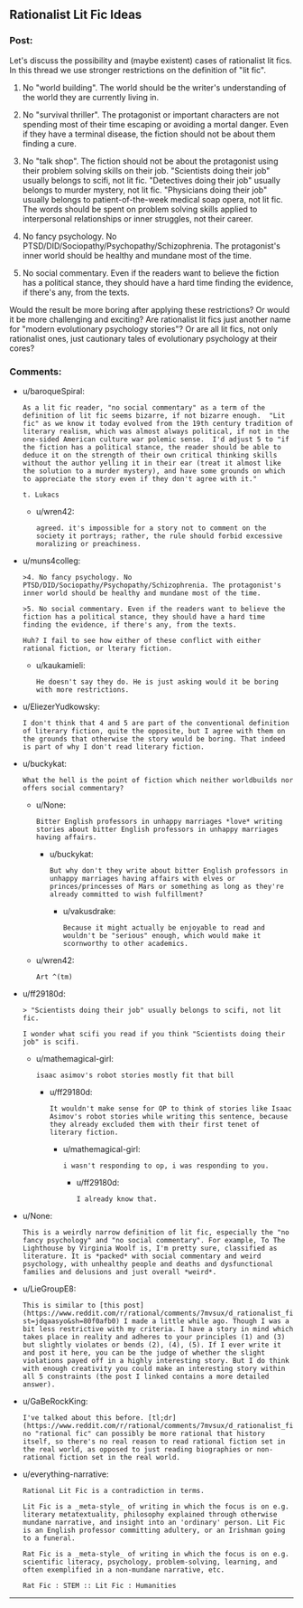 ## Rationalist Lit Fic Ideas

### Post:

Let's discuss the possibility and (maybe existent) cases of rationalist lit fics. In this thread we use stronger restrictions on the definition of "lit fic".

1. No "world building". The world should be the writer's understanding of the world they are currently living in.

2. No "survival thriller". The protagonist or important characters are not spending most of their time escaping or avoiding a mortal danger. Even if they have a terminal disease, the fiction should not be about them finding a cure.

3. No "talk shop". The fiction should not be about the protagonist using their problem solving skills on their job. "Scientists doing their job" usually belongs to scifi, not lit fic. "Detectives doing their job" usually belongs to murder mystery, not lit fic. "Physicians doing their job" usually belongs to patient-of-the-week medical soap opera, not lit fic. The words should be spent on problem solving skills applied to interpersonal relationships or inner struggles, not their career.

4. No fancy psychology. No PTSD/DID/Sociopathy/Psychopathy/Schizophrenia. The protagonist's inner world should be healthy and mundane most of the time.

5. No social commentary. Even if the readers want to believe the fiction has a political stance, they should have a hard time finding the evidence, if there's any, from the texts.

Would the result be more boring after applying these restrictions? Or would it be more challenging and exciting? Are rationalist lit fics just another name for "modern evolutionary psychology stories"? Or are all lit fics, not only rationalist ones, just cautionary tales of evolutionary psychology at their cores?

### Comments:

- u/baroqueSpiral:
  ```
  As a lit fic reader, "no social commentary" as a term of the definition of lit fic seems bizarre, if not bizarre enough.  "Lit fic" as we know it today evolved from the 19th century tradition of literary realism, which was almost always political, if not in the one-sided American culture war polemic sense.  I'd adjust 5 to "if the fiction has a political stance, the reader should be able to deduce it on the strength of their own critical thinking skills without the author yelling it in their ear (treat it almost like the solution to a murder mystery), and have some grounds on which to appreciate the story even if they don't agree with it."

  t. Lukacs
  ```

  - u/wren42:
    ```
    agreed. it's impossible for a story not to comment on the society it portrays; rather, the rule should forbid excessive moralizing or preachiness.
    ```

- u/muns4colleg:
  ```
  >4. No fancy psychology. No PTSD/DID/Sociopathy/Psychopathy/Schizophrenia. The protagonist's inner world should be healthy and mundane most of the time.

  >5. No social commentary. Even if the readers want to believe the fiction has a political stance, they should have a hard time finding the evidence, if there's any, from the texts.

  Huh? I fail to see how either of these conflict with either rational fiction, or lterary fiction.
  ```

  - u/kaukamieli:
    ```
    He doesn't say they do. He is just asking would it be boring with more restrictions.
    ```

- u/EliezerYudkowsky:
  ```
  I don't think that 4 and 5 are part of the conventional definition of literary fiction, quite the opposite, but I agree with them on the grounds that otherwise the story would be boring. That indeed is part of why I don't read literary fiction.
  ```

- u/buckykat:
  ```
  What the hell is the point of fiction which neither worldbuilds nor offers social commentary?
  ```

  - u/None:
    ```
    Bitter English professors in unhappy marriages *love* writing stories about bitter English professors in unhappy marriages having affairs.
    ```

    - u/buckykat:
      ```
      But why don't they write about bitter English professors in unhappy marriages having affairs with elves or princes/princesses of Mars or something as long as they're already committed to wish fulfillment?
      ```

      - u/vakusdrake:
        ```
        Because it might actually be enjoyable to read and wouldn't be "serious" enough, which would make it scornworthy to other academics.
        ```

  - u/wren42:
    ```
    Art ^(tm)
    ```

- u/ff29180d:
  ```
  > "Scientists doing their job" usually belongs to scifi, not lit fic.

  I wonder what scifi you read if you think "Scientists doing their job" is scifi.
  ```

  - u/mathemagical-girl:
    ```
    isaac asimov's robot stories mostly fit that bill
    ```

    - u/ff29180d:
      ```
      It wouldn't make sense for OP to think of stories like Isaac Asimov's robot stories while writing this sentence, because they already excluded them with their first tenet of literary fiction.
      ```

      - u/mathemagical-girl:
        ```
        i wasn't responding to op, i was responding to you.
        ```

        - u/ff29180d:
          ```
          I already know that.
          ```

- u/None:
  ```
  This is a weirdly narrow definition of lit fic, especially the "no fancy psychology" and "no social commentary". For example, To The Lighthouse by Virginia Woolf is, I'm pretty sure, classified as literature. It is *packed* with social commentary and weird psychology, with unhealthy people and deaths and dysfunctional families and delusions and just overall *weird*.
  ```

- u/LieGroupE8:
  ```
  This is similar to [this post](https://www.reddit.com/r/rational/comments/7mvsux/d_rationalist_fiction_that_takes_place_in_the/?st=jdqaasyo&sh=80f0afb0) I made a little while ago. Though I was a bit less restrictive with my criteria. I have a story in mind which takes place in reality and adheres to your principles (1) and (3) but slightly violates or bends (2), (4), (5). If I ever write it and post it here, you can be the judge of whether the slight violations payed off in a highly interesting story. But I do think with enough creativity you could make an interesting story within all 5 constraints (the post I linked contains a more detailed answer).
  ```

- u/GaBeRockKing:
  ```
  I've talked about this before. [tl;dr](https://www.reddit.com/r/rational/comments/7mvsux/d_rationalist_fiction_that_takes_place_in_the/drxftmr/), no "rational fic" can possibly be more rational that history itself, so there's no real reason to read rational fiction set in the real world, as opposed to just reading biographies or non-rational fiction set in the real world.
  ```

- u/everything-narrative:
  ```
  Rational Lit Fic is a contradiction in terms.

  Lit Fic is a _meta-style_ of writing in which the focus is on e.g. literary metatextuality, philosophy explained through otherwise mundane narrative, and insight into an 'ordinary' person. Lit Fic is an English professor committing adultery, or an Irishman going to a funeral.

  Rat Fic is a _meta-style_ of writing in which the focus is on e.g. scientific literacy, psychology, problem-solving, learning, and often exemplified in a non-mundane narrative, etc.

  Rat Fic : STEM :: Lit Fic : Humanities
  ```

---

